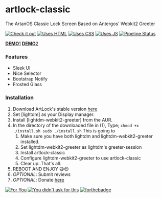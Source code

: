 # artlock-classic

The ArtanOS Classic Lock Screen
Based on Antergos' Webkit2 Greeter

[![Check it out](http://forthebadge.com/images/badges/check-it-out.svg)](http://forthebadge.com) [![Uses HTML](http://forthebadge.com/images/badges/uses-html.svg)](http://forthebadge.com)
[![Uses CSS](http://forthebadge.com/images/badges/uses-css.svg)](http://forthebadge.com) [![Uses JS](http://forthebadge.com/images/badges/uses-js.svg)](http://forthebadge.com)
[![Pipeline Status](https://gitlab.com/artifixinc/artlock-classic/badges/master/pipeline.svg)](https://gitlab.com/artifixinc/artlock-classic/commits/master)

[**DEMO**1](https://miraclx.github.io/artlock-classic)
[**DEMO**2](https://artifixinc.gitlab.io/artlock-classic)

### Features
- Sleek UI
- Nice Selector
- Bootstrap Notify
- Frosted Glass

### Installation
1. Download ArtLock's stable version [here]()
2. Set [lightdm] as your Display manager.
3. Install [lightdm-webkit2-greeter] from the AUR.
4. In the directory of the downloaded file in (1), Type;
    `
    chmod +x ./install.sh
    sudo ./install.sh
    `
    This is going to
    1. Make sure you have both lightdm and lightdm-webkit2-greeter installed.
    2. Set lightdm-webkit2-greeter as lightdm's greeter-session
    3. Install artlock-classic
    4. Configure lightdm-webkit2-greeter to use artlock-classic
    5. Clear up..That's all.
5. REBOOT AND ENJOY 😃😉
6. _OPTIONAL_: Submit reviews
7. _OPTIONAL_: Donate [here]()

[![For You](http://forthebadge.com/images/badges/for-you.svg)](http://forthebadge.com)
[![You didn't ask for this](http://forthebadge.com/images/badges/you-didnt-ask-for-this.svg)](http://forthebadge.com)
[![forthebadge](http://forthebadge.com/images/badges/built-with-love.svg)](http://forthebadge.com)
